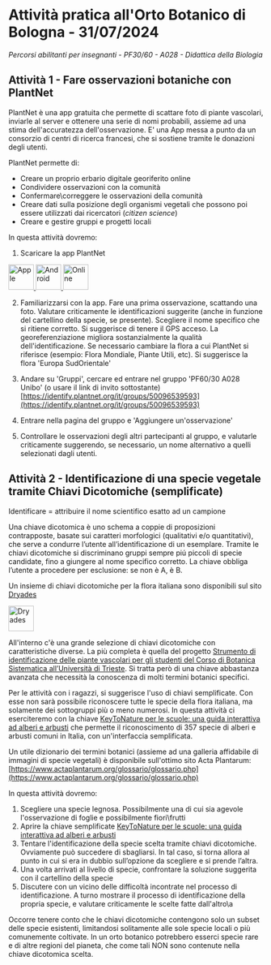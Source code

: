 # Attività pratica all'Orto Botanico di Bologna - 31/07/2024  
_Percorsi abilitanti per insegnanti - PF30/60 - A028 - Didattica della Biologia_  

## Attività 1 - Fare osservazioni botaniche con PlantNet

PlantNet è una app gratuita che permette di scattare foto di piante vascolari, inviarle al server e ottenere una serie di nomi probabili, assieme ad una stima dell'accuratezza dell'osservazione. 
E' una App messa a punto da un consorzio di centri di ricerca francesi, che si sostiene tramite le donazioni degli utenti.  

PlantNet permette di:  

- Creare un proprio erbario digitale georiferito online
- Condividere osservazioni con la comunità
- Confermare\correggere le osservazioni della comunità
- Creare dati sulla posizione degli organismi vegetali che possono poi essere utilizzati dai ricercatori (_citizen science_)
- Creare e gestire gruppi e progetti locali

In questa attività dovremo:  
1. Scaricare la app PlantNet

 <a href="http://apple.co/2cMtWgu">
  <img src="https://plantnet.org/wp-content/uploads/2017/06/Download_on_the_App_Store_Badge.svg_-768x228.png" alt="Apple" style="height:50px;">
</a> 


 <a href="http://bit.ly/1K4D1eU">
  <img src="https://plantnet.org/wp-content/uploads/2017/06/Get_it_on_Google_play.svg-2-300x88.png" alt="Android" style="height:50px;">
</a> 

 <a href="https://identify.plantnet.org/">
  <img src="https://plantnet.org/wp-content/uploads/2017/08/identifyEN.png" alt="Online" style="height:50px;">
</a> 

2. Familiarizzarsi con la app. Fare una prima osservazione, scattando una foto. Valutare criticamente le identificazioni suggerite (anche in funzione del cartellino della specie, se presente). Scegliere il nome specifico che si ritiene corretto. Si suggerisce di tenere il GPS acceso. La georeferenziazione migliora sostanzialmente la qualità dell'identificazione. Se necessario cambiare la flora a cui PlantNet si riferisce (esempio: Flora Mondiale, Piante Utili, etc). Si suggerisce la flora 'Europa SudOrientale'  

3. Andare su 'Gruppi', cercare ed entrare nel gruppo 'PF60/30 A028 Unibo' (o usare il link di invito sottostante)
[https://identify.plantnet.org/it/groups/50096539593](https://identify.plantnet.org/it/groups/50096539593)

4. Entrare nella pagina del gruppo e 'Aggiungere un'osservazione'

5. Controllare le osservazioni degli altri partecipanti al gruppo, e valutarle criticamente suggerendo, se necessario, un nome alternativo a quelli selezionati dagli utenti. 



## Attività 2 - Identificazione di una specie vegetale tramite Chiavi Dicotomiche (semplificate)  
Identificare = attribuire il nome scientifico esatto ad un campione  

Una chiave dicotomica è uno schema a coppie di proposizioni contrapposte, basate sui caratteri morfologici (qualitativi e/o quantitativi), che serve a condurre l’utente all’identificazione di un esemplare. Tramite le chiavi dicotomiche si discriminano gruppi sempre piú piccoli di specie candidate, fino a giungere al nome specifico corretto. La chiave obbliga l’utente a procedere per esclusione: se non è A, è B. 

Un insieme di chiavi dicotomiche per la flora italiana sono disponibili sul sito [Dryades](https://dryades.units.it/home/index.php)

 <a href="https://dryades.units.it/home/index.php">
  <img src="https://dryades.units.it/home/img/logo.png" alt="Dryades" style="height:50px;">
</a> 

All'interno c'è una grande selezione di chiavi dicotomiche con caratteristiche diverse. La più completa è quella del progetto [Strumento di identificazione delle piante vascolari per gli studenti del Corso di Botanica Sistematica all’Università di Trieste](https://dryades.units.it/home/index.php?procedure=ext_key_home&key_type=plants&key_id=13581). Si tratta però di una chiave abbastanza avanzata che necessità la conoscenza di molti termini botanici specifici.  

Per le attività con i ragazzi, si suggerisce l'uso di chiavi semplificate. Con esse non sarà possibile riconoscere tutte le specie della flora italiana, ma solamente dei sottogruppi più o meno numerosi. In questa attività ci eserciteremo con la chiave [KeyToNature per le scuole: una guida interattiva ad alberi e arbusti](https://dryades.units.it/home/index.php?procedure=ext_key_home&key_id=3182&key_type=plants) che permette il riconoscimento di 357 specie di alberi e arbusti comuni in Italia, con un'interfaccia semplificata. 

Un utile dizionario dei termini botanici (assieme ad una galleria affidabile di immagini di specie vegetali) è disponibile sull'ottimo sito Acta Plantarum: [https://www.actaplantarum.org/glossario/glossario.php](https://www.actaplantarum.org/glossario/glossario.php)  

In questa attività dovremo:  
1. Scegliere una specie legnosa. Possibilmente una di cui sia agevole l'osservazione di foglie e possibilmente fiori\frutti
2. Aprire la chiave semplificate [KeyToNature per le scuole: una guida interattiva ad alberi e arbusti](https://dryades.units.it/home/index.php?procedure=ext_key_home&key_id=3182&key_type=plants)
3. Tentare l'identificazione della specie scelta tramite chiavi dicotomiche. Ovviamente può succedere di sbagliarsi. In tal caso, si torna allora al punto in cui si era in dubbio sull’opzione da scegliere e si prende l’altra.  
4. Una volta arrivati al livello di specie, confrontare la soluzione suggerita con il cartellino della specie
5. Discutere con un vicino delle difficoltà incontrate nel processo di identificazione. A turno mostrare il processo di identificazione della propria specie, e valutare criticamente le scelte fatte dall'altro\a  

Occorre tenere conto che le chiavi dicotomiche contengono solo un subset delle specie esistenti, limitandosi solitamente alle sole specie locali o più comunemente coltivate. In un orto botanico potrebbero esserci specie rare e di altre regioni del pianeta, che come tali NON sono contenute nella chiave dicotomica scelta.  
